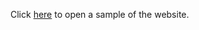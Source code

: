 Click [here](https://648860b09b9eb40fd99c7243--preeminent-belekoy-b56ad6.netlify.app/) to open a sample of the website. 
